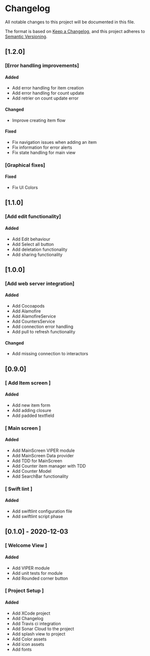 # Changelog
All notable changes to this project will be documented in this file.

The format is based on [Keep a Changelog](https://keepachangelog.com/en/1.0.0/),
and this project adheres to [Semantic Versioning](https://semver.org/spec/v2.0.0.html).
## [1.2.0]

### [Error handling improvements]

#### Added

* Add error handling for item creation
* Add error handling for count update
* Add retrier on count update error

#### Changed

* Improve creating item flow

#### Fixed

* Fix navigation issues when adding an item
* Fix information for error alerts
* Fix state handling for main view

### [Graphical fixes]

#### Fixed

* Fix UI Colors

## [1.1.0]

### [Add edit functionality]

#### Added

* Add Edit behaviour
* Add Select all button
* Add deletation functionality
* Add sharing functionality

## [1.0.0]

### [Add web server integration]

#### Added

* Add Cocoapods
* Add Alamofire
* Add AlamofireService
* Add CountersService
* Add connection error handling
* Add pull to refresh functionality

#### Changed

* Add missing connection to interactors

## [0.9.0]

### [ Add Item screen ]

#### Added

* Add new item form
* Add adding closure
* Add padded textfield

### [ Main screen ]

#### Added

* Add MainScreen VIPER module
* Add MainScreen Data provider
* Add TDD for MainScreen
* Add Counter item manager with TDD
* Add Counter Model
* Add SearchBar functionality

### [ Swift lint ]

#### Added

* Add swiftlint configuration file
* Add swiftlint script phase

## [0.1.0] - 2020-12-03

### [ Welcome View ]

#### Added

* Add VIPER module
* Add unit tests for module
* Add Rounded corner button

### [ Project Setup ]

#### Added

- Add XCode project
- Add Changelog
- Add Travis ci integration
- Add Sonar Cloud to the project
- Add splash view to project
- Add Color assets
- Add icon assets
- Add fonts
